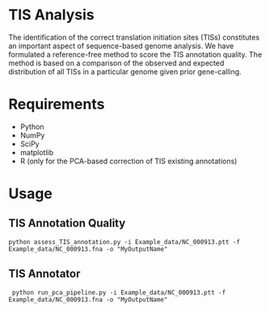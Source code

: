 TIS Analysis
===========


The identification of the correct translation initiation sites (TISs) constitutes an important aspect of sequence-based genome analysis. We have formulated a reference-free method to score the TIS annotation quality. The method is based on a comparison of the observed and expected distribution of all TISs in a particular genome given prior gene-calling. 

Requirements
============
- Python
- NumPy
- SciPy
- matplotlib
- R (only for the PCA-based correction of TIS existing annotations)

Usage
=====

TIS Annotation Quality
--------------

	python assess_TIS_annotation.py -i Example_data/NC_000913.ptt -f Example_data/NC_000913.fna -o "MyOutputName"

TIS Annotator
--------------
	 python run_pca_pipeline.py -i Example_data/NC_000913.ptt -f Example_data/NC_000913.fna -o "MyOutputName"
